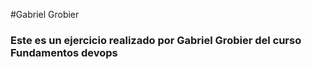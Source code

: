 #Gabriel Grobier 

### Este es un ejercicio realizado por Gabriel Grobier del curso Fundamentos devops 
